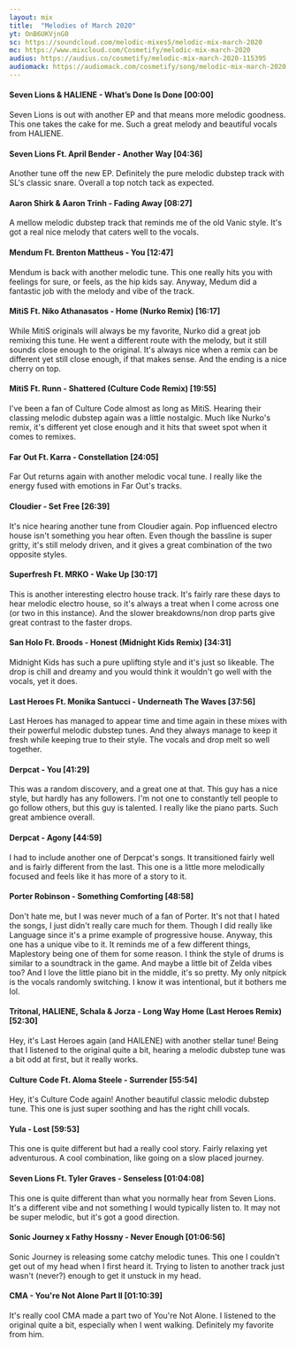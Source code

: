 ```yaml
---
layout: mix
title:  "Melodies of March 2020"
yt: OnB6UKVjnG0
sc: https://soundcloud.com/melodic-mixes5/melodic-mix-march-2020
mc: https://www.mixcloud.com/Cosmetify/melodic-mix-march-2020
audius: https://audius.co/cosmetify/melodic-mix-march-2020-115395
audiomack: https://audiomack.com/cosmetify/song/melodic-mix-march-2020
---
```


#### Seven Lions & HALIENE - What’s Done Is Done [00:00]
Seven Lions is out with another EP and that means more melodic goodness. This one takes the cake for me. Such a great melody and beautiful vocals from HALIENE.

#### Seven Lions Ft. April Bender - Another Way [04:36]
Another tune off the new EP. Definitely the pure melodic dubstep track with SL's classic snare. Overall a top notch tack as expected.

#### Aaron Shirk & Aaron Trinh - Fading Away [08:27]
A mellow melodic dubstep track that reminds me of the old Vanic style. It's got a real nice melody that caters well to the vocals.

#### Mendum Ft. Brenton Mattheus - You [12:47]
Mendum is back with another melodic tune. This one really hits you with feelings for sure, or feels, as the hip kids say. Anyway, Medum did a fantastic job with the melody and vibe of the track.

#### MitiS Ft. Niko Athanasatos - Home (Nurko Remix) [16:17]
While MitiS originals will always be my favorite, Nurko did a great job remixing this tune. He went a different route with the melody, but it still sounds close enough to the original. It's always nice when a remix can be different yet still close enough, if that makes sense. And the ending is a nice cherry on top.

#### MitiS Ft. Runn - Shattered (Culture Code Remix) [19:55]
I've been a fan of Culture Code almost as long as MitiS. Hearing their classing melodic dubstep again was a little nostalgic. Much like Nurko's remix, it's different yet close enough and it hits that sweet spot when it comes to remixes.

#### Far Out Ft. Karra - Constellation [24:05]
Far Out returns again with another melodic vocal tune. I really like the energy fused with emotions in Far Out's tracks.

#### Cloudier - Set Free [26:39]
It's nice hearing another tune from Cloudier again. Pop influenced electro house isn't something you hear often. Even though the bassline is super gritty, it's still melody driven, and it gives a great combination of the two opposite styles.

#### Superfresh Ft. MRKO - Wake Up [30:17]
This is another interesting electro house track. It's fairly rare these days to hear melodic electro house, so it's always a treat when I come across one (or two in this instance). And the slower breakdowns/non drop parts give great contrast to the faster drops.

#### San Holo Ft. Broods - Honest (Midnight Kids Remix) [34:31]
Midnight Kids has such a pure uplifting style and it's just so likeable. The drop is chill and dreamy and you would think it wouldn't go well with the vocals, yet it does.

#### Last Heroes Ft. Monika Santucci - Underneath The Waves [37:56]
Last Heroes has managed to appear time and time again in these mixes with their powerful melodic dubstep tunes. And they always manage to keep it fresh while keeping true to their style. The vocals and drop melt so well together.

#### Derpcat - You [41:29]
This was a random discovery, and a great one at that. This guy has a nice style, but hardly has any followers. I'm not one to constantly tell people to go follow others, but this guy is talented. I really like the piano parts. Such great ambience overall.

#### Derpcat - Agony [44:59]
I had to include another one of Derpcat's songs. It transitioned fairly well and is fairly different from the last. This one is a little more melodically focused and feels like it has more of a story to it.

#### Porter Robinson - Something Comforting [48:58]
Don't hate me, but I was never much of a fan of Porter. It's not that I hated the songs, I just didn't really care much for them. Though I did really like Language since it's a prime example of progressive house. Anyway, this one has a unique vibe to it. It reminds me of a few different things, Maplestory being one of them for some reason. I think the style of drums is similar to a soundtrack in the game. And maybe a little bit of Zelda vibes too? And I love the little piano bit in the middle, it's so pretty. My only nitpick is the vocals randomly switching. I know it was intentional, but it bothers me lol.

#### Tritonal, HALIENE, Schala & Jorza - Long Way Home (Last Heroes Remix) [52:30]
Hey, it's Last Heroes again (and HAILENE) with another stellar tune! Being that I listened to the original quite a bit, hearing a melodic dubstep tune was a bit odd at first, but it really works.

#### Culture Code Ft. Aloma Steele - Surrender [55:54]
Hey, it's Culture Code again! Another beautiful classic melodic dubstep tune. This one is just super soothing and has the right chill vocals.

#### Yula - Lost [59:53]
This one is quite different but had a really cool story. Fairly relaxing yet adventurous. A cool combination, like going on a slow placed journey.

#### Seven Lions Ft. Tyler Graves - Senseless [01:04:08]
This one is quite different than what you normally hear from Seven Lions. It's a different vibe and not something I would typically listen to. It may not be super melodic, but it's got a good direction.

#### Sonic Journey x Fathy Hossny - Never Enough [01:06:56]
Sonic Journey is releasing some catchy melodic tunes. This one I couldn't get out of my head when I first heard it. Trying to listen to another track just wasn't (never?) enough to get it unstuck in my head.

#### CMA - You're Not Alone Part II [01:10:39]
It's really cool CMA made a part two of You're Not Alone. I listened to the original quite a bit, especially when I went walking. Definitely my favorite from him.